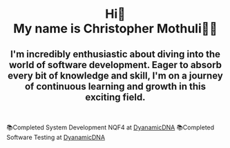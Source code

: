 <h1 align="center">
      Hi👋
   <br>
   My name is Christopher Mothuli👩‍💻 
</h1>
<h2 align="center">
 I'm incredibly enthusiastic about diving into the world of software development. Eager to absorb every bit of knowledge and skill, I'm on a journey of continuous learning and growth in this exciting field.
</h2>
<br>

📚Completed System Development NQF4 at <a href="https://www.dynamicdna.co.za/">DyanamicDNA</a>
📚Completed Software Testing at <a href="https://www.dynamicdna.co.za/">DyanamicDNA</a>
